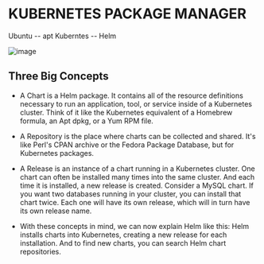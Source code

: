 # KUBERNETES PACKAGE MANAGER

Ubuntu    --    apt
Kuberntes    --    Helm

![image](https://github.com/pavankumar0077/Complete-DevOps/assets/40380941/4ded390e-d8ad-49d3-a877-6994ce8a2335)

## Three Big Concepts
- A Chart is a Helm package. It contains all of the resource definitions necessary to run an application, tool, or service inside of a
Kubernetes cluster. Think of it like the Kubernetes equivalent of a Homebrew formula, an Apt dpkg, or a Yum RPM file.

- A Repository is the place where charts can be collected and shared. It's like Perl's CPAN archive or the Fedora Package
Database, but for Kubernetes packages.

- A Release is an instance of a chart running in a Kubernetes cluster. One chart can often be installed many times into the same
cluster. And each time it is installed, a new release is created. Consider a MySQL chart. If you want two databases running in
your cluster, you can install that chart twice. Each one will have its own release, which will in turn have its own release name.

- With these concepts in mind, we can now explain Helm like this:
Helm installs charts into Kubernetes, creating a new release for each installation. And to find new charts, you can search Helm
chart repositories.
